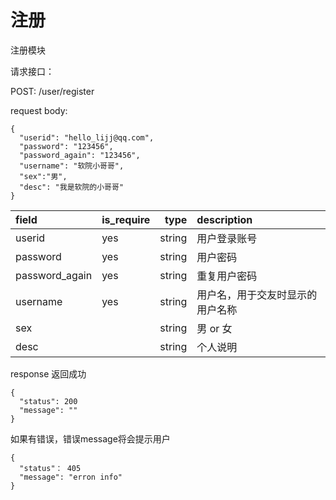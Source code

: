 # 注册

注册模块

请求接口：

POST:  /user/register

request body:
```
{
  "userid": "hello_lijj@qq.com",
  "password": "123456",
  "password_again": "123456",
  "username": "软院小哥哥",
  "sex":"男",
  "desc": "我是软院的小哥哥"
}
```
| field      |  is_require |type     | description | 
| :--------  | ------------|--------:| :------     | 
| userid     |   yes       | string  | 用户登录账号 | 
| password   |   yes       | string  | 用户密码  | 
| password_again|  yes     | string  | 重复用户密码 | 
| username   |   yes       | string  | 用户名，用于交友时显示的用户名称 | 
| sex        |             | string  | 男 or 女 |  
| desc       |             | string  | 个人说明 |  


response
返回成功
```
{
  "status": 200
  "message": ""
}
```
如果有错误，错误message将会提示用户
```
{
  "status"： 405
  "message": "erron info"
}

```